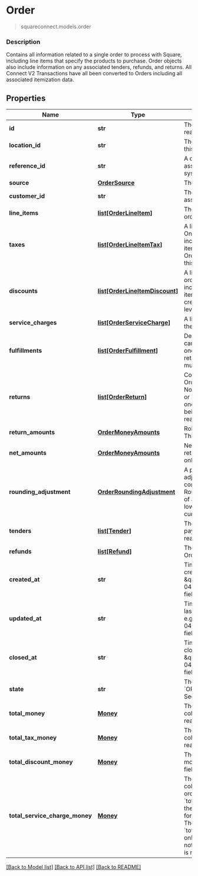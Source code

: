 # Order
> squareconnect.models.order

### Description

Contains all information related to a single order to process with Square, including line items that specify the products to purchase. Order objects also include information on any associated tenders, refunds, and returns.  All Connect V2 Transactions have all been converted to Orders including all associated itemization data.

## Properties
Name | Type | Description | Notes
------------ | ------------- | ------------- | -------------
**id** | **str** | The order&#39;s unique ID.  This field is read-only. | [optional] 
**location_id** | **str** | The ID of the merchant location this order is associated with. | 
**reference_id** | **str** | A client specified identifier to associate an entity in another system with this order. | [optional] 
**source** | [**OrderSource**](OrderSource.md) | The origination details of the order. | [optional] 
**customer_id** | **str** | The [Customer](#type-customer) ID of the customer associated with the order. | [optional] 
**line_items** | [**list[OrderLineItem]**](OrderLineItem.md) | The line items included in the order. | [optional] 
**taxes** | [**list[OrderLineItemTax]**](OrderLineItemTax.md) | A list of taxes applied to this order. On read or retrieve, this list includes both order-level and item-level taxes. When creating an Order, set your order-level taxes in this list. | [optional] 
**discounts** | [**list[OrderLineItemDiscount]**](OrderLineItemDiscount.md) | A list of discounts applied to this order. On read or retrieve, this list includes both order-level and item-level discounts. When creating an Order, set your order-level discounts in this list. | [optional] 
**service_charges** | [**list[OrderServiceCharge]**](OrderServiceCharge.md) | A list of service charges applied to the order. | [optional] 
**fulfillments** | [**list[OrderFulfillment]**](OrderFulfillment.md) | Details on order fulfillment.  Orders can only be created with at most one fulfillment. However, orders returned by the API may contain multiple fulfillments. | [optional] 
**returns** | [**list[OrderReturn]**](OrderReturn.md) | Collection of items from sale Orders being returned in this one. Normally part of an Itemized Return or Exchange.  There will be exactly one &#x60;Return&#x60; object per sale Order being referenced.  This field is read-only. | [optional] 
**return_amounts** | [**OrderMoneyAmounts**](OrderMoneyAmounts.md) | Rollup of returned money amounts.  This field is read-only. | [optional] 
**net_amounts** | [**OrderMoneyAmounts**](OrderMoneyAmounts.md) | Net money amounts (sale money - return money).  This field is read-only. | [optional] 
**rounding_adjustment** | [**OrderRoundingAdjustment**](OrderRoundingAdjustment.md) | A positive or negative rounding adjustment to the total of the order, commonly used to apply Cash Rounding when the minimum unit of account is smaller than the lowest physical denomination of currency.  This field is read-only. | [optional] 
**tenders** | [**list[Tender]**](Tender.md) | The Tenders which were used to pay for the Order. This field is read-only. | [optional] 
**refunds** | [**list[Refund]**](Refund.md) | The Refunds that are part of this Order. This field is read-only. | [optional] 
**created_at** | **str** | Timestamp for when the order was created. In RFC 3339 format, e.g., \&quot;2016-09-04T23:59:33.123Z\&quot;.  This field is read-only. | [optional] 
**updated_at** | **str** | Timestamp for when the order was last updated. In RFC 3339 format, e.g., \&quot;2016-09-04T23:59:33.123Z\&quot;.  This field is read-only. | [optional] 
**closed_at** | **str** | Timestamp for when the order was closed. In RFC 3339 format, e.g., \&quot;2016-09-04T23:59:33.123Z\&quot;.  This field is read-only. | [optional] 
**state** | **str** | The current state of the order. &#x60;OPEN&#x60;,&#x60;COMPLETED&#x60;,&#x60;CANCELED&#x60; See [OrderState](#type-orderstate) for possible values | [optional] 
**total_money** | [**Money**](Money.md) | The total amount of money to collect for the order.  This field is read-only. | [optional] 
**total_tax_money** | [**Money**](Money.md) | The total tax amount of money to collect for the order.  This field is read-only. | [optional] 
**total_discount_money** | [**Money**](Money.md) | The total discount amount of money to collect for the order.  This field is read-only. | [optional] 
**total_service_charge_money** | [**Money**](Money.md) | The total amount of money collected in service charges for the order.  Note: &#x60;total_service_charge_money&#x60; is the sum of &#x60;applied_money&#x60; fields for each individual service charge. Therefore, &#x60;total_service_charge_money&#x60; will only include inclusive tax amounts, not additive tax amounts.  This field is read-only. | [optional] 

[[Back to Model list]](../README.md#documentation-for-models) [[Back to API list]](../README.md#documentation-for-api-endpoints) [[Back to README]](../README.md)


